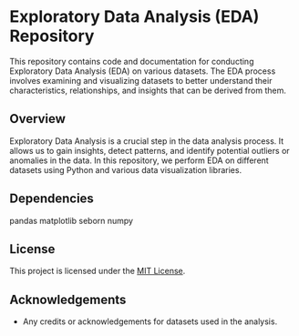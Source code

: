 # Exploratory Data Analysis (EDA) Repository

This repository contains code and documentation for conducting Exploratory Data Analysis (EDA) on various datasets. The EDA process involves examining and visualizing datasets to better understand their characteristics, relationships, and insights that can be derived from them.

## Overview

Exploratory Data Analysis is a crucial step in the data analysis process. It allows us to gain insights, detect patterns, and identify potential outliers or anomalies in the data. In this repository, we perform EDA on different datasets using Python and various data visualization libraries.



## Dependencies

pandas
matplotlib
seborn
numpy

## License

This project is licensed under the [MIT License](LICENSE).

## Acknowledgements

- Any credits or acknowledgements for datasets used in the analysis.

